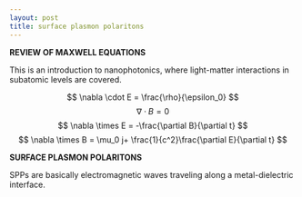 ```yaml
---
layout: post
title: surface plasmon polaritons
---
```


  <!-- MathJax Script -->
  <script type="text/javascript" async
    src="https://cdn.jsdelivr.net/npm/mathjax@3/es5/tex-mml-chtml.js">
  </script>


__REVIEW OF MAXWELL EQUATIONS__

This is an introduction to nanophotonics, where light-matter interactions in subatomic levels are covered.

$$
\nabla \cdot E = \frac{\rho}{\epsilon_0}
$$
$$
\nabla \cdot B = 0
$$
$$
\nabla \times E = -\frac{\partial B}{\partial t}
$$
$$
\nabla \times B = \mu_0 j+ \frac{1}{c^2}\frac{\partial E}{\partial t}
$$







__SURFACE PLASMON POLARITONS__

SPPs are basically electromagnetic waves traveling along a metal-dielectric interface. 

